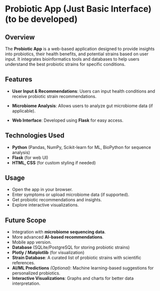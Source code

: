 # Probiotic App (Just Basic Interface) (to be developed)

## Overview
The **Probiotic App** is a web-based application designed to provide insights into probiotics, their health benefits, and potential strains based on user input. It integrates bioinformatics tools and databases to help users understand the best probiotic strains for specific conditions.

## Features
- **User Input & Recommendations**: Users can input health conditions and receive probiotic strain recommendations.
- **Microbiome Analysis**: Allows users to analyze gut microbiome data (if applicable).

- **Web Interface**: Developed using **Flask** for easy access.

## Technologies Used
- **Python** (Pandas, NumPy, Scikit-learn for ML, BioPython for sequence analysis)
- **Flask** (for web UI)
- **HTML, CSS** (for custom styling if needed)


## Usage
- Open the app in your browser.
- Enter symptoms or upload microbiome data (if supported).
- Get probiotic recommendations and insights.
- Explore interactive visualizations.

## Future Scope
- Integration with **microbiome sequencing data**.
- More advanced **AI-based recommendations**.
- Mobile app version.
- **Database** (SQLite/PostgreSQL for storing probiotic strains)
- **Plotly / Matplotlib** (for visualization)
- **Strain Database**: A curated list of probiotic strains with scientific references.
- **AI/ML Predictions** *(Optional)*: Machine learning-based suggestions for personalized probiotics.
- **Interactive Visualizations**: Graphs and charts for better data interpretation.